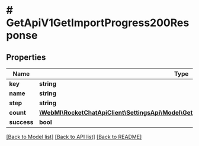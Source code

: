# # GetApiV1GetImportProgress200Response

## Properties

Name | Type | Description | Notes
------------ | ------------- | ------------- | -------------
**key** | **string** |  | [optional]
**name** | **string** |  | [optional]
**step** | **string** |  | [optional]
**count** | [**\WebMI\RocketChatApiClient\SettingsApi\Model\GetApiV1GetImportProgress200ResponseCount**](GetApiV1GetImportProgress200ResponseCount.md) |  | [optional]
**success** | **bool** |  | [optional]

[[Back to Model list]](../../README.md#models) [[Back to API list]](../../README.md#endpoints) [[Back to README]](../../README.md)
